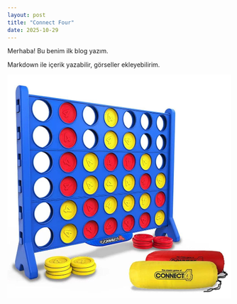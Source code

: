 ```yaml
---
layout: post
title: "Connect Four"
date: 2025-10-29
---
```

Merhaba! Bu benim ilk blog yazım.  

Markdown ile içerik yazabilir, görseller ekleyebilirim.

![Kapak Fotoğrafı](assets/images/Connect.jpg)
